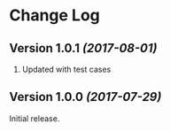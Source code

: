 Change Log
==========


Version 1.0.1 *(2017-08-01)*
----------------------------

1) Updated with test cases



Version 1.0.0 *(2017-07-29)*
----------------------------

Initial release.
